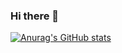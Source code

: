 ### Hi there 👋
[![Anurag's GitHub stats](https://github-readme-stats.vercel.app/api?username=Fengxiaoxinha)](https://github.com/anuraghazra/github-readme-stats)


<!--
**fengxiaoxinha/fengxiaoxinha** is a ✨ _special_ ✨ repository because its `README.md` (this file) appears on your GitHub profile.

Here are some ideas to get you started:

- 🔭 I’m currently working on ...
- 🌱 I’m currently learning ...
- 👯 I’m looking to collaborate on ...
- 🤔 I’m looking for help with ...
- 💬 Ask me about ...
- 📫 How to reach me: ...
- 😄 Pronouns: ...
- ⚡ Fun fact: ...
-->
